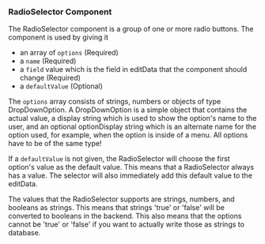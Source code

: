### RadioSelector Component

The RadioSelector component is a group of one or more radio buttons. The component is used by giving it

- an array of `options` (Required)
- a `name` (Required)
- a `field` value which is the field in editData that the component should change (Required)
- a `defaultValue` (Optional)

The `options` array consists of strings, numbers or objects of type DropDownOption. A DropDownOption is a simple object that contains the actual value, a display string which is used to show the option's name to the user, and an optional optionDisplay string which is an alternate name for the option used, for example, when the option is inside of a menu.
All options have to be of the same type!

If a `defaultValue` is not given, the RadioSelector will choose the first option's value as the default value. This means that a RadioSelector always has a value. The selector will also immediately add this default value to the editData.

The values that the RadioSelector supports are strings, numbers, and booleans as strings. This means that strings 'true' or 'false' will be converted to booleans in the backend. This also means that the options cannot be 'true' or 'false' if you want to actually write those as strings to database.
